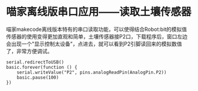 # 喵家离线版串口应用——读取土壤传感器

喵家makecode离线版本特有的串口读取功能，可以使得结合Robot:bit的模拟值传感器的使用变得更加直观和简单，土壤传感器接P2口，下载程序后，窗口左边会出现一个"显示控制太设备"，点进去，就可以看到P2引脚读回来的模拟数值了，非常方便调试。

```blocks
serial.redirectToUSB()
basic.forever(function () {
    serial.writeValue("P2", pins.analogReadPin(AnalogPin.P2))
    basic.pause(100)
})
```
